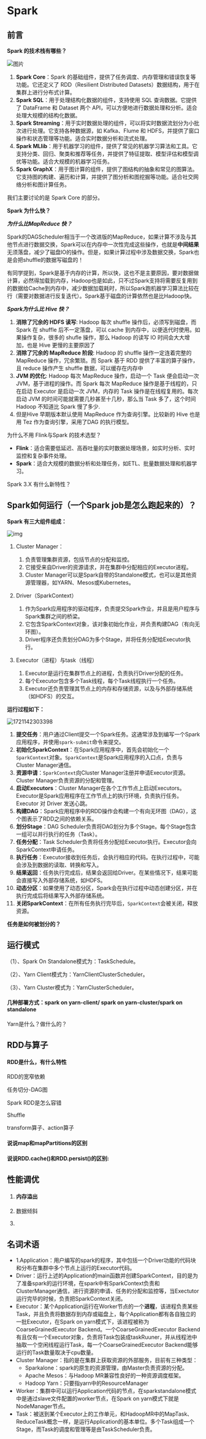 # Spark

## 前言

**Spark 的技术栈有哪些？**

![图片](https://mmbiz.qpic.cn/sz_mmbiz_png/xlgvgPaib7WOiaURKKplpMp4EVzj107TSGeQwkEYPya7vicicJeFRxSAmAEUBXAziax2y2ABuibCq2HAef2EluzWxAOA/640?wx_fmt=png&tp=webp&wxfrom=5&wx_lazy=1&wx_co=1)

1. **Spark Core**：Spark 的基础组件，提供了任务调度、内存管理和错误恢复等功能。它还定义了 RDD（Resilient Distributed Datasets）数据结构，用于在集群上进行分布式计算。
2. **Spark SQL**：用于处理结构化数据的组件，支持使用 SQL 查询数据。它提供了 DataFrame 和 Dataset 两个 API，可以方便地进行数据处理和分析。适合处理大规模的结构化数据。
3. **Spark Streaming**：用于实时数据处理的组件，可以将实时数据流划分为小批次进行处理。它支持各种数据源，如 Kafka、Flume 和 HDFS，并提供了窗口操作和状态管理等功能。适合实时数据分析和流式处理。
4. **Spark MLlib**：用于机器学习的组件，提供了常见的机器学习算法和工具。它支持分类、回归、聚类和推荐等任务，并提供了特征提取、模型评估和模型调优等功能。适合大规模的机器学习任务。
5. **Spark GraphX**：用于图计算的组件，提供了图结构的抽象和常见的图算法。它支持图的构建、遍历和计算，并提供了图分析和图挖掘等功能。适合社交网络分析和图计算任务。

我们主要讨论的是 Spark Core 的部分。



**Spark 为什么快？**

***为什么比MapReduce 快？***

Spark的DAGScheduler相当于一个改进版的MapReduce，如果计算不涉及与其他节点进行数据交换，Spark可以在内存中一次性完成这些操作，也就是**中间结果**无须落盘，减少了磁盘IO的操作。但是，如果计算过程中涉及数据交换，Spark也是会把shuffle的数据写磁盘的！

有同学提到，Spark是基于内存的计算，所以快，这也不是主要原因，要对数据做计算，必然得加载到内存，Hadoop也是如此，只不过Spark支持将需要反复用到的数据给Cache到内存中，减少数据加载耗时，所以Spark跑机器学习算法比较在行（需要对数据进行反复迭代）。Spark基于磁盘的计算依然也是比Hadoop快。

***Spark为什么比 Hive 快？***

1. **消除了冗余的 HDFS 读写**: Hadoop 每次 shuffle 操作后，必须写到磁盘，而 Spark 在 shuffle 后不一定落盘，可以 cache 到内存中，以便迭代时使用。如果操作复杂，很多的 shufle 操作，那么 Hadoop 的读写 IO 时间会大大增加，也是 Hive 更慢的主要原因了
2. **消除了冗余的 MapReduce 阶段**: Hadoop 的 shuffle 操作一定连着完整的 MapReduce 操作，冗余繁琐。而 Spark 基于 RDD 提供了丰富的算子操作，且 reduce 操作产生 shuffle 数据，可以缓存在内存中
3. **JVM 的优化**: Hadoop 每次 MapReduce 操作，启动一个 Task 便会启动一次 JVM，基于进程的操作。而 Spark 每次 MapReduce 操作是基于线程的，只在启动 Executor 是启动一次 JVM，内存的 Task 操作是在线程复用的。每次启动 JVM 的时间可能就需要几秒甚至十几秒，那么当 Task 多了，这个时间 Hadoop 不知道比 Spark 慢了多少.
4. 但是Hive 早期版本默认使用 MapReduce 作为查询引擎。比较新的 Hive 也是用 Tez 作为查询引擎，采用了DAG 的执行模型。

为什么不用 Flink与Spark 的技术选型？

- **Flink**：适合需要低延迟、高吞吐量的实时数据处理场景，如实时分析、实时监控和复杂事件处理。
- **Spark**：适合大规模的数据分析和处理任务，如ETL、批量数据处理和机器学习。

Spark 3.X 有什么新特性？







## Spark如何运行（一个Spark job是怎么跑起来的）？



**Spark 有三大组件组成：**

![img](https://pic2.zhimg.com/80/v2-2390f979cb9144e89ba1e95dddfa1f15_720w.webp)

1. Cluster Manager：
   1. 负责管理集群资源，包括节点的分配和监控。
   2. 它接受来自Driver的资源请求，并在集群中分配相应的Executor进程。
   3. Cluster Manager可以是Spark自带的Standalone模式，也可以是其他资源管理器，如YARN、Mesos或Kubernetes。

2. Driver（SparkContext）
   1. 作为Spark应用程序的驱动程序，负责提交Spark作业，并且是用户程序与Spark集群之间的桥梁。
   2. 它包含SparkContext对象，该对象初始化作业，并负责构建DAG（有向无环图）。
   3. Driver程序还负责划分DAG为多个Stage，并将任务分配给Executor执行。
3. Executor（进程）与task（线程）
   1. Executor是运行在集群节点上的进程，负责执行Driver分配的任务。
   2. 每个Executor包含多个Task线程，每个Task线程执行一个任务。
   3. Executor还负责管理其节点上的内存和存储资源，以及与外部存储系统（如HDFS）的交互。

**运行过程如下：**

![1721142303398](https://pic4.zhimg.com/80/v2-9cfaf397c4cf2be0ea7909a90661971f_720w.webp)

1. **提交任务**：用户通过Client提交一个Spark任务。这通常涉及到编写一个Spark应用程序，并使用`spark-submit`命令来提交。
2. **初始化SparkContext**：在Spark应用程序中，首先会初始化一个`SparkContext`对象。`SparkContext`是Spark应用程序的入口点，负责与Cluster Manager通信。
3. **资源申请**：`SparkContext`向Cluster Manager注册并申请Executor资源。Cluster Manager负责资源的分配和管理。
4. **启动Executors**：Cluster Manager在各个工作节点上启动Executors。Executor是Spark应用程序在工作节点上的执行环境，负责执行任务。Executor 对 Driver 发送心跳。
5. **构建DAG**：Spark应用程序中的RDD操作会构建一个有向无环图（DAG），这个图表示了RDD之间的依赖关系。
6. **划分Stage**：DAG Scheduler负责将DAG划分为多个Stage。每个Stage包含一组可以并行执行的任务（Task）。
7. **任务分配**：Task Scheduler负责将任务分配给Executor执行。Executor会向SparkContext申请任务。
8. **执行任务**：Executor接收到任务后，会执行相应的代码。在执行过程中，可能会涉及到数据的读取、转换和写入。
9. **结果返回**：任务执行完成后，结果会返回给Driver。在某些情况下，结果可能会直接写入外部存储系统，如HDFS。
10. **动态分区**：如果使用了动态分区，Spark会在执行过程中动态创建分区，并在执行完成后将结果写入外部存储系统。
11. **关闭SparkContext**：在所有任务执行完毕后，`SparkContext`会被关闭，释放资源。

**任务是如何被划分的？**





## 运行模式

（1）、Spark On Standalone模式为：TaskSchedule。

（2）、Yarn Client模式为：YarnClientClusterScheduler。

（3）、Yarn Cluster模式为：YarnClusterScheduler。

#### 几种部署方式：spark on yarn-client/ spark on yarn-cluster/spark on standalone

Yarn是什么？做什么的？



## 





## RDD与算子

#### RDD是什么，有什么特性



RDD的宽窄依赖

任务切分-DAG图

 Spark RDD是怎么容错

Shuffle

 transform算子、action算子

#### 说说map和mapPartitions的区别

#### 说说RDD.cache()和RDD.persist()的区别:

## 性能调优

1. #### 内存溢出

2. 数据倾斜

3. 



## 名词术语



- 1.Application：用户编写的spark的程序，其中包括一个Driver功能的代码块和分布在集群中多个节点上运行的Executor代码。
- Driver：运行上述的Application的main函数并创建SparkContext，目的是为了准备spark的运行环境，在spark中有SparkContext负责和ClusterManager通信，进行资源的申请、任务的分配和监控等，当Exectutor运行完毕的时候，负责把SparkContext关闭。
- Executor：某个Application运行在Worker节点的一个**进程**，该进程负责某些Task，并且负责将数据存到内存或磁盘上，每个Application都有各自独立的一批Executor，在Spark on yarn模式下，该进程被称为CoarseGrainedExecutor Backend。一个CoarseGrainedExecutor
  Backend有且仅有一个Executor对象，负责将Task包装成taskRuuner，并从线程池中抽取一个空闲线程运行Task，每一个CoarseGrainedExecutor Backend能够运行的Task数量取决于cpu数量。
- Cluster Manager：指的是在集群上获取资源的外部服务，目前有三种类型：
  - Sparkalone：spark的原生的资源管理，由Master负责资源的分配。
  - Apache Mesos：与Hadoop MR兼容性良好的一种资源调度框架。
  - Hadoop Yarn：只要指yarn中的ResourceManager
- Worker：集群中可以运行Application代码的节点，在sparkstandalone模式中是通过slave文件配置的worker节点，在Spark on yarn模式下就是NodeManager节点。
- Task：被送到某个Executor上的工作单元，和HadoopMR中的MapTask、ReduceTask概念一样，是运行Application的基本单位。多个Task组成一个Stage，而Task的调度和管理等是由TaskScheduler负责。